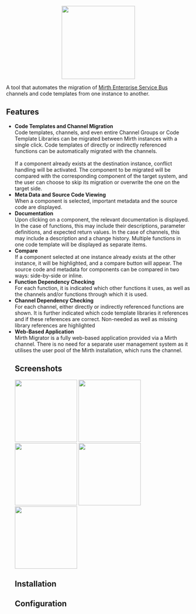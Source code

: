 
<p align="center"><img src="https://github.com/odoodo/Mirth-Migrator/assets/61003874/71503553-2554-4e7c-8ec1-6de1ec953973" width="200"></p>
A tool that automates the migration of <a href="https://www.nextgen.com/solutions/interoperability/mirth-integration-engine/mirth-connect-downloads" target="_blank">Mirth Enterprise Service Bus</a> channels and code templates from one instance to another.
<h2>Features</h2>
<ul>
  <li><b>Code Templates and Channel Migration</b><br/>Code templates, channels, and even entire Channel Groups or Code Template Libraries can be migrated between Mirth instances with a single click. Code templates of directly or indirectly referenced functions can be automatically migrated with the channels.<br/><br/>
If a component already exists at the destination instance, conflict handling will be activated. The component to be migrated will be compared with the corresponding component of the target system, and the user can choose to skip its migration or overwrite the one on the target side.</li>
  <li><b>Meta Data and Source Code Viewing</b><br/>When a component is selected, important metadata and the source code are displayed.</li>
  <li><b>Documentation</b><br/>Upon clicking on a component, the relevant documentation is displayed. In the case of functions, this may include their descriptions, parameter definitions, and expected return values. In the case of channels, this may include a description and a change history. Multiple functions in one code template will be displayed as separate items.</li>
  <li><b>Compare</b><br/>If a component selected at one instance already exists at the other instance, it will be highlighted, and a compare button will appear. The source code and metadata for components can be compared in two ways: side-by-side or inline.</li>
  <li><b>Function Dependency Checking</b><br/>For each function, it is indicated which other functions it uses, as well as the channels and/or functions through which it is used.</li>
  <li><b>Channel Dependency Checking</b><br/>For each channel, either directly or indirectly referenced functions are shown. It is further indicated which code template libraries it references and if these references are correct. Non-needed as well as missing library references are highlighted</li>
   <li><b>Web-Based Application</b><br/>Mirth Migrator is a fully web-based application provided via a Mirth channel. There is no need for a separate user management system as it utilises the user pool of the Mirth installation, which runs the channel.</li>
<h2>Screenshots</h2>
  <kbd><img src="https://github.com/odoodo/Mirth-Migrator/assets/61003874/01fb4697-c3b1-4927-83b5-3880f2cad292" width="170"></kbd>
  <kbd><img src="https://github.com/odoodo/Mirth-Migrator/assets/61003874/582d4991-04b5-4132-805d-48aee2267c80" width="170"></kbd>
  <kbd><img src="https://github.com/odoodo/Mirth-Migrator/assets/61003874/0858502d-2135-4674-bdac-e784ab8fc1af" width="170"></kbd>
  <kbd><img src="https://github.com/odoodo/Mirth-Migrator/assets/61003874/d6752f34-d959-46cf-bbc8-e744b9284a47" width="170"></kbd>
  <kbd><img src="https://github.com/odoodo/Mirth-Migrator/assets/61003874/9ba37e59-896c-4fb0-897c-2f133880d82f" width="170"></kbd>

<h2>Installation</h2>

<h2>Configuration</h2>

